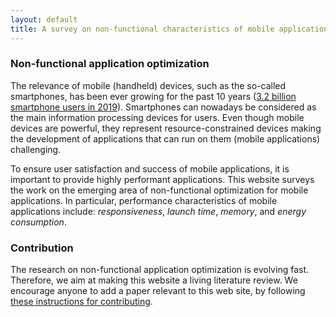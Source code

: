 ```yaml
---
layout: default
title: A survey on non-functional characteristics of mobile applications
---
```


### Non-functional application optimization

The relevance of mobile (handheld) devices, such as the so-called smartphones,
has been ever growing for the past 10 years
([3.2 billion smartphone users in 2019](https://www.statista.com/statistics/330695/number-of-smartphone-users-worldwide/)).
Smartphones can nowadays be considered as the main information processing devices for users.
Even though mobile devices are powerful,
they represent resource-constrained devices making the development of applications
that can run on them (mobile applications) challenging.

To ensure user satisfaction and success of mobile applications,
it is important to provide highly performant applications.
This website surveys the work on the emerging area of non-functional optimization for mobile applications.
In particular, performance characteristics of mobile applications include:
_responsiveness_, _launch time_, _memory_, and _energy consumption_.

### Contribution

The research on non-functional application optimization is evolving fast.
Therefore, we aim at making this website a living literature review.
We encourage anyone to add a paper relevant to this web site,
by following [these instructions for contributing](https://solar.cs.ucl.ac.uk/appoptimization.github.io/contribution.html).
